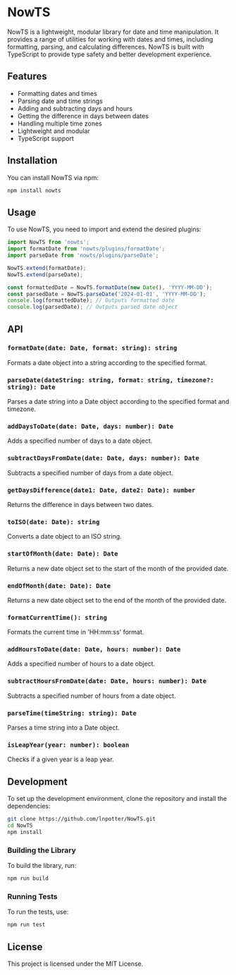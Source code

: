 
# NowTS

NowTS is a lightweight, modular library for date and time manipulation. It provides a range of utilities for working with dates and times, including formatting, parsing, and calculating differences. NowTS is built with TypeScript to provide type safety and better development experience.

## Features

- Formatting dates and times
- Parsing date and time strings
- Adding and subtracting days and hours
- Getting the difference in days between dates
- Handling multiple time zones
- Lightweight and modular
- TypeScript support

## Installation

You can install NowTS via npm:

```sh
npm install nowts
```

## Usage

To use NowTS, you need to import and extend the desired plugins:

```javascript
import NowTS from 'nowts';
import formatDate from 'nowts/plugins/formatDate';
import parseDate from 'nowts/plugins/parseDate';

NowTS.extend(formatDate);
NowTS.extend(parseDate);

const formattedDate = NowTS.formatDate(new Date(), 'YYYY-MM-DD');
const parsedDate = NowTS.parseDate('2024-01-01', 'YYYY-MM-DD');
console.log(formattedDate); // Outputs formatted date
console.log(parsedDate); // Outputs parsed date object
```

## API

### `formatDate(date: Date, format: string): string`

Formats a date object into a string according to the specified format.

### `parseDate(dateString: string, format: string, timezone?: string): Date`

Parses a date string into a Date object according to the specified format and timezone.

### `addDaysToDate(date: Date, days: number): Date`

Adds a specified number of days to a date object.

### `subtractDaysFromDate(date: Date, days: number): Date`

Subtracts a specified number of days from a date object.

### `getDaysDifference(date1: Date, date2: Date): number`

Returns the difference in days between two dates.

### `toISO(date: Date): string`

Converts a date object to an ISO string.

### `startOfMonth(date: Date): Date`

Returns a new date object set to the start of the month of the provided date.

### `endOfMonth(date: Date): Date`

Returns a new date object set to the end of the month of the provided date.

### `formatCurrentTime(): string`

Formats the current time in 'HH:mm:ss' format.

### `addHoursToDate(date: Date, hours: number): Date`

Adds a specified number of hours to a date object.

### `subtractHoursFromDate(date: Date, hours: number): Date`

Subtracts a specified number of hours from a date object.

### `parseTime(timeString: string): Date`

Parses a time string into a Date object.

### `isLeapYear(year: number): boolean`

Checks if a given year is a leap year.

## Development

To set up the development environment, clone the repository and install the dependencies:

```sh
git clone https://github.com/lnpotter/NowTS.git
cd NowTS
npm install
```

### Building the Library

To build the library, run:

```sh
npm run build
```

### Running Tests

To run the tests, use:

```sh
npm run test
```

## License

This project is licensed under the MIT License.
